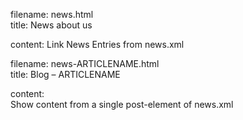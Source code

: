 filename: news.html  
title: News about us

content:
Link News Entries from news.xml




filename: news-ARTICLENAME.html  
title: Blog &ndash; ARTICLENAME

content:  
Show content from a single post-element of news.xml